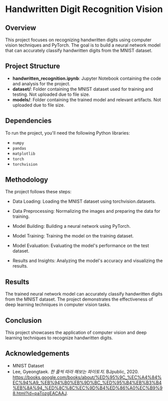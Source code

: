 # Handwritten Digit Recognition Vision

## Overview
This project focuses on recognizing handwritten digits using computer vision techniques and PyTorch. The goal is to build a neural network model that can accurately classify handwritten digits from the MNIST dataset.

## Project Structure
- **handwritten_recognition.ipynb**: Jupyter Notebook containing the code and analysis for the project.
- **dataset/**: Folder containing the MNIST dataset used for training and testing. Not uploaded due to file size.
- **models/**: Folder containing the trained model and relevant artifacts. Not uploaded due to file size.

## Dependencies
To run the project, you'll need the following Python libraries:
- `numpy`
- `pandas`
- `matplotlib`
- `torch`
- `torchvision`


## Methodology
The project follows these steps:

- Data Loading: Loading the MNIST dataset using torchvision.datasets.

- Data Preprocessing: Normalizing the images and preparing the data for training.

- Model Building: Building a neural network using PyTorch.

- Model Training: Training the model on the training dataset.

- Model Evaluation: Evaluating the model's performance on the test dataset.

- Results and Insights: Analyzing the model's accuracy and visualizing the results.

## Results
The trained neural network model can accurately classify handwritten digits from the MNIST dataset. The project demonstrates the effectiveness of deep learning techniques in computer vision tasks.

## Conclusion
This project showcases the application of computer vision and deep learning techniques to recognize handwritten digits. 

## Acknowledgements
- MNIST Dataset
- Lee, Gyeongtaek. *한 줄씩 따라 해보는 파이토치*. BJpublic, 2020. https://books.google.com/books/about/%ED%95%9C_%EC%A4%84%EC%94%A9_%EB%94%B0%EB%9D%BC_%ED%95%B4%EB%B3%B4%EB%8A%94_%ED%8C%8C%EC%9D%B4%ED%86%A0%EC%B9%98.html?id=paTozgEACAAJ.

